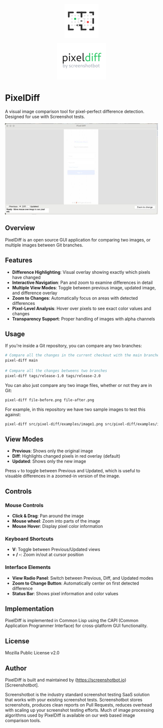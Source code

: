<div align="center">

![PixelDiff Logo](src/pixel-diff/logo.svg)

![PixelDiff Logo](src/pixel-diff/full-logo.png)

</div>

# PixelDiff

A visual image comparison tool for pixel-perfect difference
detection. Designed for use with Screenshot tests.

![PixelDiff Logo](src/pixel-diff/screenshot.png)


## Overview

PixelDiff is an open source GUI application for comparing two images,
or multiple images between Git branches.

## Features

- **Difference Highlighting**: Visual overlay showing exactly which pixels have changed
- **Interactive Navigation**: Pan and zoom to examine differences in detail
- **Multiple View Modes**: Toggle between previous image, updated image, and difference overlay
- **Zoom to Changes**: Automatically focus on areas with detected differences
- **Pixel-Level Analysis**: Hover over pixels to see exact color values and changes
- **Transparency Support**: Proper handling of images with alpha channels

## Usage

If you're inside a Git repository, you can compare any two branches:

```bash
# Compare all the changes in the current checkout with the main branches
pixel-diff main

# Compare all the changes betweens two branches
pixel-diff tags/release-1.0 tags/release-2.0
```


You can also just compare any two image files, whether or not they are in Git:

```bash
pixel-diff file-before.png file-after.png
```

For example, in this repository we have two sample images to test this against:

```bash
pixel-diff src/pixel-diff/examples/image1.png src/pixel-diff/examples/image2.png
```



## View Modes

- **Previous**: Shows only the original image
- **Diff**: Highlights changed pixels in red overlay (default)
- **Updated**: Shows only the new image

Press `v` to toggle between Previous and Updated, which is useful to
visuable differences in a zoomed-in version of the image.

## Controls

### Mouse Controls
- **Click & Drag**: Pan around the image
- **Mouse wheel**: Zoom into parts of the image
- **Mouse Hover**: Display pixel color information

### Keyboard Shortcuts
- **V**: Toggle between Previous/Updated views
- **+ / -**: Zoom in/out at cursor position

### Interface Elements
- **View Radio Panel**: Switch between Previous, Diff, and Updated modes
- **Zoom to Change Button**: Automatically center on first detected difference
- **Status Bar**: Shows pixel information and color values

## Implementation

PixelDiff is implemented in Common Lisp using the CAPI (Common
Application Programmer Interface) for cross-platform GUI
functionality.

## License

Mozilla Public License v2.0

## Author

PixelDiff is built and maintained by
(https://screenshotbot.io)[Screenshotbot]. 

Screenshotbot is the industry standard screenshot testing SaaS
solution that works with your existing screenshot tests. Screenshotbot
stores screenshots, produces clean reports on Pull Requests, reduces
overhead with scaling up your screenshot testing efforts. Much of
image processing algorithms used by PixelDiff is available on our web
based image comparison tools.

